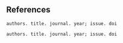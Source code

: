 ## References

```
authors. title. journal. year; issue. doi
```

```
authors. title. journal. year; issue. doi
```
